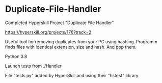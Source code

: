 # Duplicate-File-Handler
Completed Hyperskill Project "Duplicate File Handler"

https://hyperskill.org/projects/176?track=2

Useful tool for removing duplicates from your PC using hashing. Programm finds files with identical extension, size and hash. And pop them.

Python 3.8

Launch tests from ./Handler

File "tests.py" added by HyperSkill and using their "hstest" library

